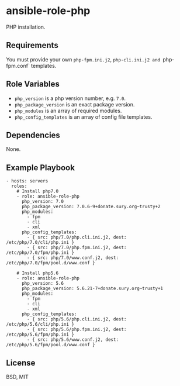 ansible-role-php
================

PHP installation.

Requirements
------------

You must provide your own `php-fpm.ini.j2`, `php-cli.ini.j2 and `php-fpm.conf` templates.

Role Variables
--------------

* `php_version` is a php version number, e.g. `7.0`.
* `php_package_version` is an exact package version.
* `php_modules` is an array of required modules.
* `php_config_templates` is an array of config file templates.

Dependencies
------------

None.

Example Playbook
----------------

    - hosts: servers
      roles:
        # Install php7.0
        - role: ansible-role-php
          php_version: 7.0
          php_package_version: 7.0.6-9+donate.sury.org~trusty+2
          php_modules:
            - fpm
            - cli
            - xml
          php_config_templates:
            - { src: php/7.0/php.cli.ini.j2, dest: /etc/php/7.0/cli/php.ini }
            - { src: php/7.0/php.fpm.ini.j2, dest: /etc/php/7.0/fpm/php.ini }
            - { src: php/7.0/www.conf.j2, dest: /etc/php/7.0/fpm/pool.d/www.conf }

        # Install php5.6
        - role: ansible-role-php
          php_version: 5.6
          php_package_version: 5.6.21-7+donate.sury.org~trusty+1
          php_modules:
            - fpm
            - cli
            - xml
          php_config_templates:
            - { src: php/5.6/php.cli.ini.j2, dest: /etc/php/5.6/cli/php.ini }
            - { src: php/5.6/php.fpm.ini.j2, dest: /etc/php/5.6/fpm/php.ini }
            - { src: php/5.6/www.conf.j2, dest: /etc/php/5.6/fpm/pool.d/www.conf }

License
-------

BSD, MIT
